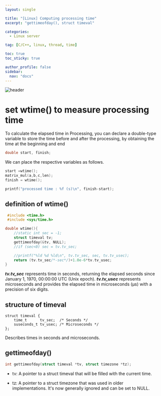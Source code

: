 ```yaml
---
layout: single

title: "[Linux] Computing processing time"
excerpt: "gettimeofday(), struct timeval"

categories:
  - Linux server

tag: [C/C++, linux, thread, time] 

toc: true
toc_sticky: true

author_profile: false
sidebar:
  nav: "docs"
---
```


![header](https://capsule-render.vercel.app/api?type=rect&color=20:660099,100:E2231A)



# set wtime() to measure processing time 


To calculate the elapsed time in Processing, you can declare a double-type variable to store the time before and after the processing, by obtaining the time at the beginning and end

```cpp
double start, finish;
```

We can place the respective variables as follows.

```cpp
start =wtime(); 
matrix_mul(a,b,c,len); 
finish = wtime();

printf("processed time : %f (s)\n", finish-start);
```
## definition of wtime()

```cpp
 #include <time.h>
 #include <sys/time.h>

double wtime(){
    //static int sec = -1;
    struct timeval tv;
    gettimeofday(&tv, NULL);
    //if (sec<0) sec = tv.tv_sec;

    //printf("%ld %d %ld\n", tv.tv_sec, sec, tv.tv_usec);
    return (tv.tv_sec/*-sec*/)+1.0e-6*tv.tv_usec;
}
```

***tv.tv_sec*** represents time in seconds, returning the elapsed seconds since January 1, 1970, 00:00:00 UTC (Unix epoch). ***tv.tv_usec*** represents microseconds and provides the elapsed time in microseconds (µs) with a precision of six digits.

## structure of timeval

```console
struct timeval {
    time_t      tv_sec;  /* Seconds */
    suseconds_t tv_usec; /* Microseconds */
};
```
Describes times in seconds and microseconds.

## gettimeofday()

```cpp
int gettimeofday(struct timeval *tv, struct timezone *tz);
```

- tv: A pointer to a struct timeval that will be filled with the current time.

- tz: A pointer to a struct timezone that was used in older implementations. It's now generally ignored and can be set to NULL.






